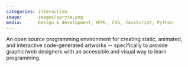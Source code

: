 ```yaml
---
categories: interactive
image:      images/spryte.png
media:      Design & development, HTML, CSS, JavaScript, Python
---
```

An open source programming environment for creating static, animated, and
interactive code-generated artworks -- specifically to provide graphic/web
designers with an accessible and visual way to learn programming.
